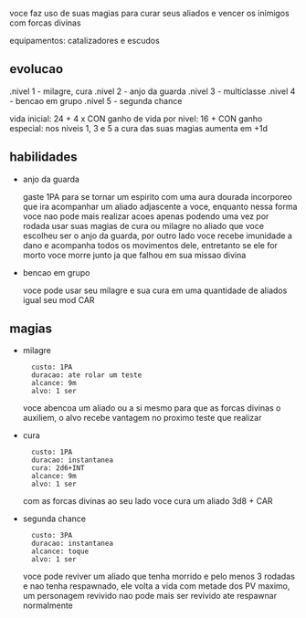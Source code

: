 voce faz uso de suas magias para curar seus aliados e vencer os inimigos com forcas divinas

equipamentos: catalizadores e escudos

## evolucao

.nivel 1 - milagre, cura
.nivel 2 - anjo da guarda
.nivel 3 - multiclasse
.nivel 4 - bencao em grupo
.nivel 5 - segunda chance

vida inicial: 24 + 4 x CON
ganho de vida por nivel: 16 + CON
ganho especial: nos niveis 1, 3 e 5 a cura das suas magias aumenta em +1d

## habilidades

- anjo da guarda

  gaste 1PA para se tornar um espirito com uma aura dourada incorporeo que ira acompanhar um aliado adjascente a voce, enquanto nessa forma voce nao pode mais realizar acoes apenas podendo uma vez por rodada usar suas magias de cura ou milagre no aliado que voce escolheu ser o anjo da guarda, por outro lado voce recebe imunidade a dano e acompanha todos os movimentos dele, entretanto se ele for morto voce morre junto ja que falhou em sua missao divina


- bencao em grupo

  voce pode usar seu milagre e sua cura em uma quantidade de aliados igual seu mod CAR

## magias

- milagre

        custo: 1PA
        duracao: ate rolar um teste
        alcance: 9m
        alvo: 1 ser

  voce abencoa um aliado ou a si mesmo para que as forcas divinas o auxiliem, o alvo recebe vantagem no proximo teste que realizar

- cura

        custo: 1PA
        duracao: instantanea
        cura: 2d6+INT
        alcance: 9m
        alvo: 1 ser

  com as forcas divinas ao seu lado voce cura um aliado 3d8 + CAR

- segunda chance

        custo: 3PA
        duracao: instantanea
        alcance: toque
        alvo: 1 ser

  voce pode reviver um aliado que tenha morrido e pelo menos 3 rodadas e nao tenha respawnado, ele volta a vida com metade dos PV maximo, um personagem revivido nao pode mais ser revivido ate respawnar normalmente

